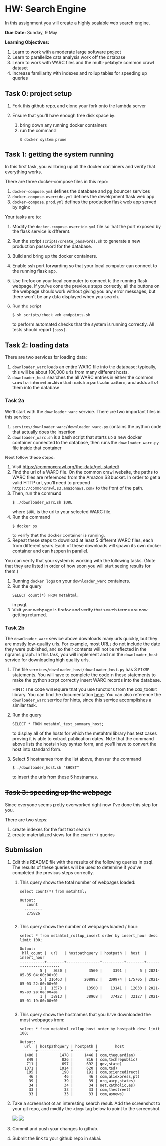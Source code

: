 # HW: Search Engine

In this assignment you will create a highly scalable web search engine.

**Due Date:** Sunday, 9 May

**Learning Objectives:**
1. Learn to work with a moderate large software project
1. Learn to parallelize data analysis work off the database
1. Learn to work with WARC files and the multi-petabyte common crawl dataset
1. Increase familiarity with indexes and rollup tables for speeding up queries

## Task 0: project setup

1. Fork this github repo, and clone your fork onto the lambda server

1. Ensure that you'll have enough free disk space by:
    1. bring down any running docker containers
    1. run the command
       ```
       $ docker system prune
       ```

## Task 1: getting the system running

In this first task, you will bring up all the docker containers and verify that everything works.

There are three docker-compose files in this repo:
1. `docker-compose.yml` defines the database and pg_bouncer services
1. `docker-compose.override.yml` defines the development flask web app
1. `docker-compose.prod.yml` defines the production flask web app served by nginx

Your tasks are to:

1. Modify the `docker-compose.override.yml` file so that the port exposed by the flask service is different.

1. Run the script `scripts/create_passwords.sh` to generate a new production password for the database.

1. Build and bring up the docker containers.

1. Enable ssh port forwarding so that your local computer can connect to the running flask app.

1. Use firefox on your local computer to connect to the running flask webpage.
   If you've done the previous steps correctly,
   all the buttons on the webpage should work without giving you any error messages,
   but there won't be any data displayed when you search.

1. Run the script
   ```
   $ sh scripts/check_web_endpoints.sh
   ```
   to perform automated checks that the system is running correctly.
   All tests should report `[pass]`.

## Task 2: loading data

There are two services for loading data:
1. `downloader_warc` loads an entire WARC file into the database; typically, this will be about 100,000 urls from many different hosts. 
1. `downloader_host` searches the all WARC entries in either the common crawl or internet archive that match a particular pattern, and adds all of them into the database

### Task 2a

We'll start with the `downloader_warc` service.
There are two important files in this service:
1. `services/downloader_warc/downloader_warc.py` contains the python code that actually does the insertion
1. `downloader_warc.sh` is a bash script that starts up a new docker container connected to the database, then runs the `downloader_warc.py` file inside that container

Next follow these steps:
1. Visit https://commoncrawl.org/the-data/get-started/
1. Find the url of a WARC file.
   On the common crawl website, the paths to WARC files are referenced from the Amazon S3 bucket.
   In order to get a valid HTTP url, you'll need to prepend `https://commoncrawl.s3.amazonaws.com/` to the front of the path.
1. Then, run the command
   ```
   $ ./downloader_warc.sh $URL
   ```
   where `$URL` is the url to your selected WARC file.
1. Run the command
   ```
   $ docker ps
   ```
   to verify that the docker container is running.
1. Repeat these steps to download at least 5 different WARC files, each from different years.
   Each of these downloads will spawn its own docker container and can happen in parallel.

You can verify that your system is working with the following tasks.
(Note that they are listed in order of how soon you will start seeing results for them.)
1. Running `docker logs` on your `downloader_warc` containers.
1. Run the query
   ```
   SELECT count(*) FROM metahtml;
   ```
   in psql.
1. Visit your webpage in firefox and verify that search terms are now getting returned.

### Task 2b

The `downloader_warc` service above downloads many urls quickly, but they are mostly low-quality urls.
For example, most URLs do not include the date they were published, and so their contents will not be reflected in the ngrams graph.
In this task, you will implement and run the `downloader_host` service for downloading high quality urls.

1. The file `services/downloader_host/downloader_host.py` has 3 `FIXME` statements.
   You will have to complete the code in these statements to make the python script correctly insert WARC records into the database.

   HINT:
   The code will require that you use functions from the cdx_toolkit library.
   You can find the documentation [here](https://pypi.org/project/cdx-toolkit/).
   You can also reference the `downloader_warc` service for hints,
   since this service accomplishes a similar task.

1. Run the query
   ```
   SELECT * FROM metahtml_test_summary_host;
   ```
   to display all of the hosts for which the metahtml library has test cases proving it is able to extract publication dates.
   Note that the command above lists the hosts in key syntax form, and you'll have to convert the host into standard form.
1. Select 5 hostnames from the list above, then run the command
   ```
   $ ./downloader_host.sh "$HOST"
   ```
   to insert the urls from these 5 hostnames.

## ~~Task 3: speeding up the webpage~~

Since everyone seems pretty overworked right now,
I've done this step for you.

There are two steps:
1. create indexes for the fast text search
1. create materialized views for the `count(*)` queries

## Submission

1. Edit this README file with the results of the following queries in psql.
   The results of these queries will be used to determine if you've completed the previous steps correctly.

    1. This query shows the total number of webpages loaded:
       ```
       select count(*) from metahtml;

       Output:  
          count  
         --------
          275826
      
       ```

    1. This query shows the number of webpages loaded / hour:
       ```
       select * from metahtml_rollup_insert order by insert_hour desc limit 100;

       Output:
        hll_count |  url   | hostpathquery | hostpath |  host  |      insert_hour
       -----------+--------+---------------+----------+--------+------------------------
                5 |   3630 |          3560 |     3391 |      5 | 2021-05-05 04:00:00+00
                5 | 216463 |        208992 |   209974 | 175705 | 2021-05-03 22:00:00+00
                1 |  13573 |         13500 |    13141 |  12033 | 2021-05-03 20:00:00+00
                1 |  38913 |         38968 |    37422 |  32127 | 2021-05-01 19:00:00+00
         
       ```

    1. This query shows the hostnames that you have downloaded the most webpages from:
       ```
       select * from metahtml_rollup_host order by hostpath desc limit 100;

       Output:
         url  | hostpathquery | hostpath |        host
        ------+---------------+----------+--------------------
         1480 |          1478 |     1446 | com,theguardian)
          849 |           826 |      816 | com,techrepublic)
          711 |           697 |      692 | gov,state)
         1071 |          1014 |      620 | com,ted)
          195 |           190 |      191 | com,sciencedirect)
           46 |            46 |       46 | com,aliexpress,pt)
           39 |            39 |       39 | org,aarp,states)
           34 |            34 |       34 | net,catholic,es)
           33 |            33 |       33 | com,thestreet)
           33 |            33 |       33 | com,apnews)
   
       ```

1. Take a screenshot of an interesting search result.
   Add the screenshot to your git repo, and modify the `<img>` tag below to point to the screenshot.

   <img src='SearchEngine1' />
   <img src='SearchEngine2' />


1. Commit and push your changes to github.

1. Submit the link to your github repo in sakai.
